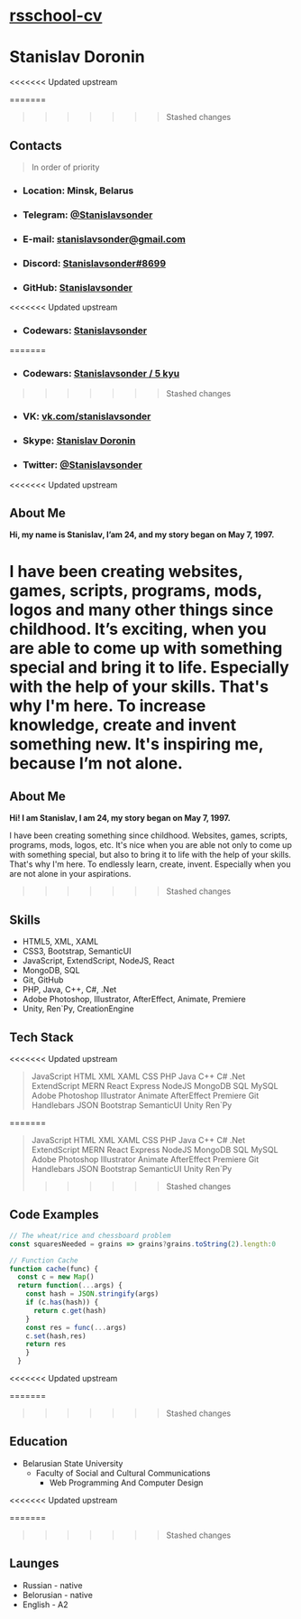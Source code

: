 # [rsschool-cv](https://stanislavsonder.github.io/rsschool-cv/)
# Stanislav Doronin

<<<<<<< Updated upstream

=======
>>>>>>> Stashed changes
## Contacts
> In order of priority
- ### Location: Minsk, Belarus
- ### Telegram: [@Stanislavsonder](https://t.me/stanisalvsonder)
- ### E-mail: [stanislavsonder@gmail.com](mailto:stanislavsonder@gmail.com)
- ### Discord: [Stanislavsonder#8699](https://discordapp.com/users/200292959906693120)
- ### GitHub: [Stanislavsonder](https://github.com/Stanislavsonder)
<<<<<<< Updated upstream
- ### Codewars: [Stanislavsonder](https://www.codewars.com/users/Stanislavsonder)
=======
- ### Codewars: [Stanislavsonder / 5 kyu](https://www.codewars.com/users/Stanislavsonder)
>>>>>>> Stashed changes
- ### VK: [vk.com/stanislavsonder](https://vk.com/stanislavsonder)
- ### Skype: [Stanislav Doronin](https://join.skype.com/invite/CDQw58rxb2P2)
- ### Twitter: [@Stanislavsonder](https://twitter.com/Stanislavsonder)


<<<<<<< Updated upstream
## About Me
**Hi, my name is Stanislav, I’am 24, and my story began on May 7, 1997.**

I have been creating websites, games, scripts, programs, mods, logos and many other things since childhood. It’s exciting, when you are able to come up with something special and bring it to life. Especially with the help of your skills. That's why I'm here. To increase knowledge, create and invent something new. It's inspiring me, because I’m not alone.
=======

## About Me
**Hi! I am Stanislav, I am 24, my story began on May 7, 1997.**

I have been creating something since childhood. Websites, games, scripts, programs, mods, logos, etc. It's nice when you are able not only to come up with something special, but also to bring it to life with the help of your skills. That's why I'm here. To endlessly learn, create, invent. Especially when you are not alone in your aspirations.

>>>>>>> Stashed changes

## Skills 
- HTML5, XML, XAML
- CSS3, Bootstrap, SemanticUI
- JavaScript, ExtendScript, NodeJS, React
- MongoDB, SQL
- Git, GitHub
- PHP, Java, C++, C#, .Net
- Adobe Photoshop, Illustrator, AfterEffect, Animate, Premiere
- Unity, Ren\`Py, CreationEngine


## Tech Stack
<<<<<<< Updated upstream
> JavaScript HTML XML XAML CSS PHP Java C++ C# .Net ExtendScript MERN React Express NodeJS MongoDB SQL MySQL Adobe Photoshop Illustrator Animate AfterEffect Premiere Git Handlebars JSON Bootstrap SemanticUI Unity Ren\`Py

=======

> JavaScript HTML XML XAML CSS PHP Java C++ C# .Net ExtendScript MERN React Express NodeJS MongoDB SQL MySQL Adobe Photoshop Illustrator Animate AfterEffect Premiere Git Handlebars JSON Bootstrap SemanticUI Unity Ren\`Py
>>>>>>> Stashed changes

## Code Examples
```js
// The wheat/rice and chessboard problem
const squaresNeeded = grains => grains?grains.toString(2).length:0
```
``` js
// Function Cache
function cache(func) {
  const c = new Map()
  return function(...args) {
    const hash = JSON.stringify(args)
    if (c.has(hash)) {
      return c.get(hash)
    }
    const res = func(...args)
    c.set(hash,res)
    return res
    }
  }
```
<<<<<<< Updated upstream


=======
>>>>>>> Stashed changes
## Education
- Belarusian State University
  - Faculty of Social and Cultural Communications
    - Web Programming And Computer Design

<<<<<<< Updated upstream

=======
>>>>>>> Stashed changes
## Launges 
- Russian - native
- Belorusian - native
- English - A2

